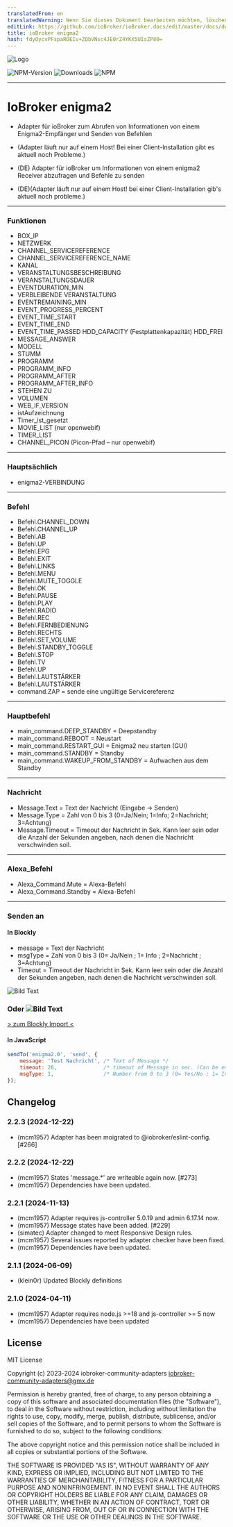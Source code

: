 ```yaml
---
translatedFrom: en
translatedWarning: Wenn Sie dieses Dokument bearbeiten möchten, löschen Sie bitte das Feld "translationsFrom". Andernfalls wird dieses Dokument automatisch erneut übersetzt
editLink: https://github.com/ioBroker/ioBroker.docs/edit/master/docs/de/adapterref/iobroker.enigma2/README.md
title: ioBroker enigma2
hash: fdyOycvPFspaROEIv+ZQbVNsc4JE0rZ4YKX5UIsZP80=
---
```

![Logo](../../../en/adapterref/iobroker.enigma2/admin/enigma2.png)

![NPM-Version](http://img.shields.io/npm/v/iobroker.enigma2.svg)
![Downloads](https://img.shields.io/npm/dm/iobroker.enigma2.svg)
![NPM](https://nodei.co/npm/iobroker.enigma2.png?downloads=true)

----

# IoBroker enigma2
- Adapter für ioBroker zum Abrufen von Informationen von einem Enigma2-Empfänger und Senden von Befehlen
- (Adapter läuft nur auf einem Host! Bei einer Client-Installation gibt es aktuell noch Probleme.)

- (DE) Adapter für ioBroker um Informationen von einem enigma2 Receiver abzufragen und Befehle zu senden
- (DE)(Adapter läuft nur auf einem Host! bei einer Client-Installation gib's aktuell noch probleme.)

----

### Funktionen
- BOX_IP
- NETZWERK
- CHANNEL_SERVICEREFERENCE
- CHANNEL_SERVICEREFERENCE_NAME
- KANAL
- VERANSTALTUNGSBESCHREIBUNG
- VERANSTALTUNGSDAUER
- EVENTDURATION_MIN
- VERBLEIBENDE VERANSTALTUNG
- EVENTREMAINING_MIN
- EVENT_PROGRESS_PERCENT
- EVENT_TIME_START
- EVENT_TIME_END
- EVENT_TIME_PASSED
HDD_CAPACITY (Festplattenkapazität)
HDD_FREI
- MESSAGE_ANSWER
- MODELL
- STUMM
- PROGRAMM
- PROGRAMM_INFO
- PROGRAMM_AFTER
- PROGRAMM_AFTER_INFO
- STEHEN ZU
- VOLUMEN
- WEB_IF_VERSION
- istAufzeichnung
- Timer_ist_gesetzt
- MOVIE_LIST (nur openwebif)
- TIMER_LIST
- CHANNEL_PICON (Picon-Pfad – nur openwebif)

----

### Hauptsächlich
- enigma2-VERBINDUNG

----

### Befehl
- Befehl.CHANNEL_DOWN
- Befehl.CHANNEL_UP
- Befehl.AB
- Befehl.UP
- Befehl.EPG
- Befehl.EXIT
- Befehl.LINKS
- Befehl.MENU
- Befehl.MUTE_TOGGLE
- Befehl.OK
- Befehl.PAUSE
- Befehl.PLAY
- Befehl.RADIO
- Befehl.REC
- Befehl.FERNBEDIENUNG
- Befehl.RECHTS
- Befehl.SET_VOLUME
- Befehl.STANDBY_TOGGLE
- Befehl.STOP
- Befehl.TV
- Befehl.UP
- Befehl.LAUTSTÄRKER
- Befehl.LAUTSTÄRKER
- command.ZAP = sende eine ungültige Servicereferenz

----

### Hauptbefehl
- main_command.DEEP_STANDBY = Deepstandby
- main_command.REBOOT = Neustart
- main_command.RESTART_GUI = Enigma2 neu starten (GUI)
- main_command.STANDBY = Standby
- main_command.WAKEUP_FROM_STANDBY = Aufwachen aus dem Standby

----

### Nachricht
- Message.Text = Text der Nachricht (Eingabe -> Senden)
- Message.Type = Zahl von 0 bis 3 (0=Ja/Nein; 1=Info; 2=Nachricht; 3=Achtung)
- Message.Timeout = Timeout der Nachricht in Sek. Kann leer sein oder die Anzahl der Sekunden angeben, nach denen die Nachricht verschwinden soll.

----

### Alexa_Befehl
- Alexa_Command.Mute = Alexa-Befehl
- Alexa_Command.Standby = Alexa-Befehl

----

### Senden an
#### In Blockly
- message = Text der Nachricht
- msgType = Zahl von 0 bis 3 (0= Ja/Nein ; 1= Info ; 2=Nachricht ; 3=Achtung)
- Timeout = Timeout der Nachricht in Sek. Kann leer sein oder die Anzahl der Sekunden angeben, nach denen die Nachricht verschwinden soll.

![Bild Text](../../../en/adapterref/iobroker.enigma2/admin/enigma2_message2.png)

### Oder ![Bild Text](../../../en/adapterref/iobroker.enigma2/admin/enigma2_message.png)
[> zum Blockly Import <](admin/Blockly_Import.md)

#### In JavaScript
```js
sendTo('enigma2.0', 'send', {
    message: 'Test Nachricht', /* Text of Message */
    timeout: 26,               /* timeout of Message in sec. (Can be empty or the Number of seconds the Message should disappear after.) */
    msgType: 1,                /* Number from 0 to 3 (0= Yes/No ; 1= Info ; 2=Message ; 3=Attention) */
});
```

## Changelog
<!--
    Placeholder for the next version (at the beginning of the line):
    ### **WORK IN PROGRESS**
-->
### 2.2.3 (2024-12-22)
* (mcm1957) Adapter has been moigrated to @iobroker/eslint-config. [#266]

### 2.2.2 (2024-12-22)
* (mcm1957) States 'message.*' are writeable again now. [#273]
* (mcm1957) Dependencies have been updated.

### 2.2.1 (2024-11-13)
* (mcm1957) Adapter requires js-controller 5.0.19 and admin 6.17.14 now.
* (mcm1957) Message states have been added. [#229]
* (simatec) Adapter changed to meet Responsive Design rules.
* (mcm1957) Several issues reported by adapter checker have been fixed.
* (mcm1957) Dependencies have been updated.

### 2.1.1 (2024-06-09)
* (klein0r) Updated Blockly definitions

### 2.1.0 (2024-04-11)
* (mcm1957) Adapter requires node.js >=18 and js-controller >= 5 now
* (mcm1957) Dependencies have been updated

## License
MIT License

Copyright (c) 2023-2024 iobroker-community-adapters <iobroker-community-adapters@gmx.de>

Permission is hereby granted, free of charge, to any person obtaining a copy
of this software and associated documentation files (the "Software"), to deal
in the Software without restriction, including without limitation the rights
to use, copy, modify, merge, publish, distribute, sublicense, and/or sell
copies of the Software, and to permit persons to whom the Software is
furnished to do so, subject to the following conditions:

The above copyright notice and this permission notice shall be included in all
copies or substantial portions of the Software.

THE SOFTWARE IS PROVIDED "AS IS", WITHOUT WARRANTY OF ANY KIND, EXPRESS OR
IMPLIED, INCLUDING BUT NOT LIMITED TO THE WARRANTIES OF MERCHANTABILITY,
FITNESS FOR A PARTICULAR PURPOSE AND NONINFRINGEMENT. IN NO EVENT SHALL THE
AUTHORS OR COPYRIGHT HOLDERS BE LIABLE FOR ANY CLAIM, DAMAGES OR OTHER
LIABILITY, WHETHER IN AN ACTION OF CONTRACT, TORT OR OTHERWISE, ARISING FROM,
OUT OF OR IN CONNECTION WITH THE SOFTWARE OR THE USE OR OTHER DEALINGS IN THE
SOFTWARE.